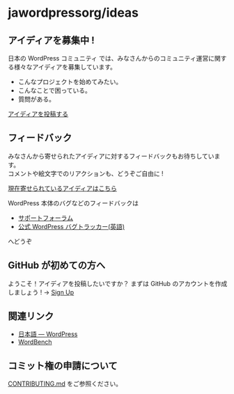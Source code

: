 # jawordpressorg/ideas

## アイディアを募集中 !

日本の WordPress コミュニティ では、みなさんからのコミュニティ運営に関する様々なアイディアを募集しています。

* こんなプロジェクトを始めてみたい。
* こんなことで困っている。
* 質問がある。

[アイディアを投稿する](https://github.com/jawordpressorg/ideas/issues/new)

## フィードバック

みなさんから寄せられたアイディアに対するフィードバックもお待ちしています。  
コメントや絵文字でのリアクションも、どうぞご自由に !

[現在寄せられているアイディアはこちら](https://github.com/jawordpressorg/ideas/issues)

WordPress 本体のバグなどのフィードバックは

* [サポートフォーラム](https://ja.wordpress.org/support/forum/feedback/)
* [公式 WordPress バグトラッカー(英語)](https://core.trac.wordpress.org)

へどうぞ

## GitHub が初めての方へ

ようこそ！アイディアを投稿したいですか？
まずは GitHub のアカウントを作成しましょう ! -> [Sign Up](https://github.com/join?source=prompt-code)

## 関連リンク

- [日本語 — WordPress](https://ja.wordpress.org/)
- [WordBench](https://wordbench.org/)

## コミット権の申請について

[CONTRIBUTING.md](CONTRIBUTING.md) をご参照ください。
